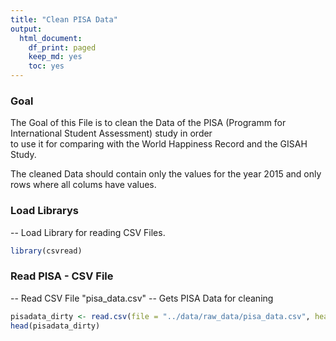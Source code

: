 ```yaml
---
title: "Clean PISA Data"
output:
  html_document:
    df_print: paged
    keep_md: yes
    toc: yes
---
```


### Goal

The Goal of this File is to clean the Data of the PISA (Programm for International Student Assessment) study in order  
to use it for comparing with the World Happiness Record and the GISAH Study.
  
The cleaned Data should contain only the values for the year 2015 and only rows where all colums have values.



### Load Librarys

-- Load Library for reading CSV Files.


```r
library(csvread)
```


### Read PISA - CSV File

-- Read CSV File "pisa_data.csv"
-- Gets PISA Data for cleaning



```r
pisadata_dirty <- read.csv(file = "../data/raw_data/pisa_data.csv", header = TRUE)
head(pisadata_dirty)
```

<div data-pagedtable="false">
  <script data-pagedtable-source type="application/json">
{"columns":[{"label":[""],"name":["_rn_"],"type":[""],"align":["left"]},{"label":["ï..Country.Name"],"name":[1],"type":["fctr"],"align":["left"]},{"label":["Country.Code"],"name":[2],"type":["fctr"],"align":["left"]},{"label":["Series.Name"],"name":[3],"type":["fctr"],"align":["left"]},{"label":["Series.Code"],"name":[4],"type":["fctr"],"align":["left"]},{"label":["X2013..YR2013."],"name":[5],"type":["fctr"],"align":["left"]},{"label":["X2014..YR2014."],"name":[6],"type":["fctr"],"align":["left"]},{"label":["X2015..YR2015."],"name":[7],"type":["fctr"],"align":["left"]}],"data":[{"1":"Albania","2":"ALB","3":"PISA: Mean performance on the mathematics scale","4":"LO.PISA.MAT","5":"..","6":"..","7":"413.157","_rn_":"1"},{"1":"Albania","2":"ALB","3":"PISA: Mean performance on the mathematics scale. Female","4":"LO.PISA.MAT.FE","5":"..","6":"..","7":"417.750029482799","_rn_":"2"},{"1":"Albania","2":"ALB","3":"PISA: Mean performance on the mathematics scale. Male","4":"LO.PISA.MAT.MA","5":"..","6":"..","7":"408.545458736189","_rn_":"3"},{"1":"Albania","2":"ALB","3":"PISA: Mean performance on the reading scale","4":"LO.PISA.REA","5":"..","6":"..","7":"405.2588","_rn_":"4"},{"1":"Albania","2":"ALB","3":"PISA: Mean performance on the reading scale. Female","4":"LO.PISA.REA.FE","5":"..","6":"..","7":"434.639625546737","_rn_":"5"},{"1":"Albania","2":"ALB","3":"PISA: Mean performance on the reading scale. Male","4":"LO.PISA.REA.MA","5":"..","6":"..","7":"375.75919916958","_rn_":"6"}],"options":{"columns":{"min":{},"max":[10]},"rows":{"min":[10],"max":[10]},"pages":{}}}
  </script>
</div>
